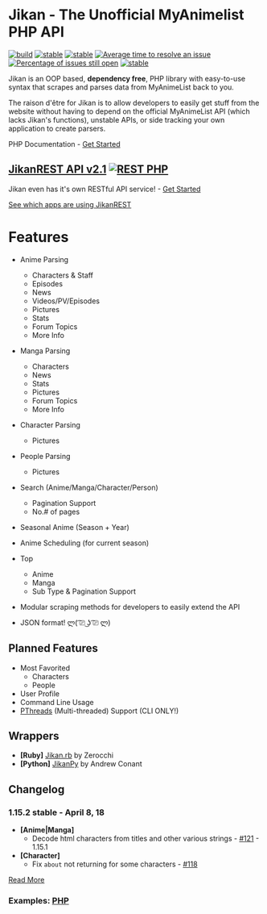
# Jikan - The Unofficial MyAnimelist PHP API 
[![build](https://travis-ci.org/jikan-me/jikan.svg?branch=master)](https://travis-ci.org/jikan-me/jikan?branch=master) [![stable](https://img.shields.io/badge/jikanPHP-v1.15.2-blue.svg?style=flat)]()  [![stable](https://img.shields.io/packagist/v/jikan-me/jikan.svg?style=flat)](https://packagist.org/packages/jikan-me/jikan) [![Average time to resolve an issue](http://isitmaintained.com/badge/resolution/jikan-me/jikan.svg)](http://isitmaintained.com/project/jikan-me/jikan "Average time to resolve an issue") [![Percentage of issues still open](http://isitmaintained.com/badge/open/jikan-me/jikan.svg)](http://isitmaintained.com/project/jikan-me/jikan "Percentage of issues still open") [![stable](https://img.shields.io/badge/PHP->=%207.0-blue.svg?style=flat)]() 




Jikan is an OOP based, **dependency free**, PHP library with easy-to-use syntax that scrapes and parses data from MyAnimeList back to you.

The raison d'être for Jikan is to allow developers to easily get stuff from the website without having to depend on the official MyAnimeList API (which lacks Jikan's functions), unstable APIs, or side tracking your own application to create parsers.

PHP Documentation - [Get Started](https://jikan.me/docs)

## [JikanREST API v2.1](https://jikan.docs.apiary.io) [![REST PHP](https://img.shields.io/badge/JikanPHP-1.7.1-blue.svg?style=flat)](https://jikan.me)
Jikan even has it's own RESTful API service! - [Get Started](https://jikan.docs.apiary.io)

[See which apps are using JikanREST](https://jikan.me/showcase)

# Features
- Anime Parsing
    - Characters & Staff
    - Episodes
    - News
    - Videos/PV/Episodes
    - Pictures
    - Stats
    - Forum Topics
    - More Info
- Manga Parsing
    - Characters
    - News
    - Stats
    - Pictures
    - Forum Topics
    - More Info
- Character Parsing
    - Pictures
- People Parsing
    - Pictures
- Search (Anime/Manga/Character/Person)
    - Pagination Support
    - No.# of pages
- Seasonal Anime (Season + Year)
- Anime Scheduling (for current season)
- Top
    - Anime
    - Manga
    - Sub Type & Pagination Support

- Modular scraping methods for developers to easily extend the API
- JSON format! ლ( ͡⎚ ͜ʖ ͡⎚ ლ)

## Planned Features
- Most Favorited
    - Characters
    - People
- User Profile
- Command Line Usage
- [PThreads](https://github.com/krakjoe/pthreads) (Multi-threaded) Support (CLI ONLY!)

## Wrappers
- **[Ruby]** [Jikan.rb](https://github.com/Zerocchi/jikan.rb) by Zerocchi
- **[Python]** [JikanPy](https://github.com/AWConant/jikanpy) by Andrew Conant

## Changelog
### 1.15.2 stable - April 8, 18
- **[Anime|Manga]**
    - Decode html characters from titles and other various strings - [#121](/../../issues/121) - 1.15.1
- **[Character]**
    - Fix `about` not returning for some characters - [#118](/../../issues/118)


[Read More](https://github.com/jikan-me/jikan/tree/master/changelog.md)

### Examples: [PHP](https://github.com/jikan-me/jikan/tree/master/examples)